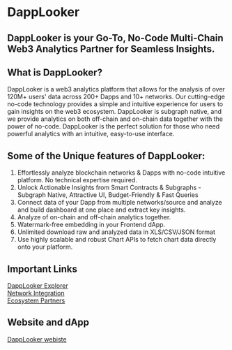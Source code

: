 # DappLooker
## DappLooker is your Go-To, No-Code Multi-Chain Web3 Analytics Partner for Seamless Insights.

## What is DappLooker?
DappLooker is a web3 analytics platform that allows for the analysis of over 120M+ users' data across 200+ Dapps and 10+ networks. Our cutting-edge no-code technology provides a simple and intuitive experience for users to gain insights on the web3 ecosystem. DappLooker is subgraph native, and we provide analytics on both off-chain and on-chain data together with the power of no-code. DappLooker is the perfect solution for those who need powerful analytics with an intuitive, easy-to-use interface.

## Some of the Unique features of DappLooker:
1. Effortlessly analyze blockchain networks & Dapps with no-code intuitive platform. No technical expertise required. 
2. Unlock Actionable Insights from Smart Contracts & Subgraphs - Subgraph Native, Attractive UI, Budget-Friendly & Fast Queries
3. Connect data of your Dapp from multiple networks/source and analyze and build dashboard at one place and extract key insights.
4. Analyze of on-chain and off-chain analytics together.
5. Watermark-free embedding in your Frontend dApp. 
6. Unlimited download raw and analyzed data in XLS/CSV/JSON format
7. Use highly scalable and robust Chart APIs to fetch chart data directly onto your platform.

## Important Links
[DappLooker Explorer](https://dapplooker.com/browse/dashboards?sort=popular)<br />
[Network Integration](https://dapplooker.com/integration)<br />
[Ecosystem Partners](https://dapplooker.com/#partner)




## Website and dApp
[DappLooker webiste](https://dapplooker.com/)

